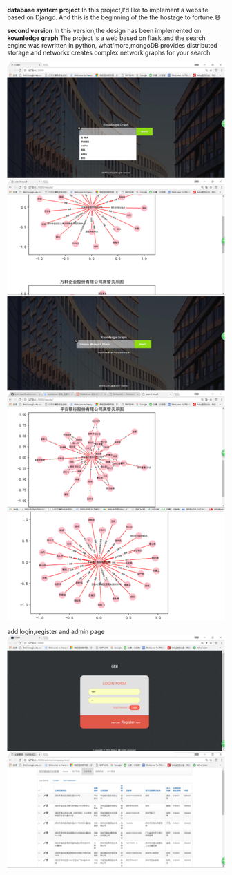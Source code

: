**database system project**
In this project,I'd like to implement a website based on Django.
And this is the beginning of the the hostage to fortune.:smile:

**second version**
In this version,the design has been implemented on **kownledge graph**
The project is a web based on flask,and the search engine was rewritten in python,
what'more,mongoDB provides distributed storage and networkx creates complex network graphs for your search

![demo1](demopic/1.png)
![demo2](demopic/2.png)
![demo3](demopic/3.png)
![demo4](demopic/4.png)
![demo5](demopic/5.png)


add login,register and admin page
![demo6](demopic/6.png)
![demo7](demopic/7.png)